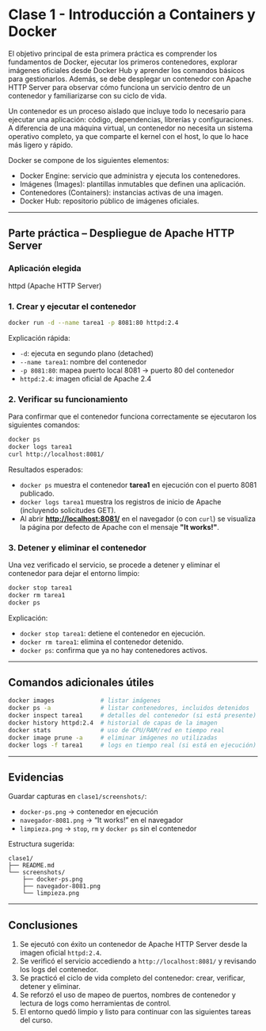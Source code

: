 
# Clase 1 - Introducción a Containers y Docker

El objetivo principal de esta primera práctica es comprender los fundamentos de Docker, ejecutar los primeros contenedores, explorar imágenes oficiales desde Docker Hub y aprender los comandos básicos para gestionarlos. Además, se debe desplegar un contenedor con Apache HTTP Server para observar cómo funciona un servicio dentro de un contenedor y familiarizarse con su ciclo de vida.

Un contenedor es un proceso aislado que incluye todo lo necesario para ejecutar una aplicación: código, dependencias, librerías y configuraciones. A diferencia de una máquina virtual, un contenedor no necesita un sistema operativo completo, ya que comparte el kernel con el host, lo que lo hace más ligero y rápido.

Docker se compone de los siguientes elementos:
- Docker Engine: servicio que administra y ejecuta los contenedores.
- Imágenes (Images): plantillas inmutables que definen una aplicación.
- Contenedores (Containers): instancias activas de una imagen.
- Docker Hub: repositorio público de imágenes oficiales.

---

## Parte práctica – Despliegue de Apache HTTP Server

### Aplicación elegida
httpd (Apache HTTP Server)

### 1. Crear y ejecutar el contenedor
```bash
docker run -d --name tarea1 -p 8081:80 httpd:2.4
````

Explicación rápida:

* `-d`: ejecuta en segundo plano (detached)
* `--name tarea1`: nombre del contenedor
* `-p 8081:80`: mapea puerto local 8081 → puerto 80 del contenedor
* `httpd:2.4`: imagen oficial de Apache 2.4

### 2. Verificar su funcionamiento

Para confirmar que el contenedor funciona correctamente se ejecutaron los siguientes comandos:

```bash
docker ps
docker logs tarea1
curl http://localhost:8081/
```

Resultados esperados:

* `docker ps` muestra el contenedor **tarea1** en ejecución con el puerto 8081 publicado.
* `docker logs tarea1` muestra los registros de inicio de Apache (incluyendo solicitudes GET).
* Al abrir **[http://localhost:8081/](http://localhost:8081/)** en el navegador (o con `curl`) se visualiza la página por defecto de Apache con el mensaje **"It works!"**.

### 3. Detener y eliminar el contenedor

Una vez verificado el servicio, se procede a detener y eliminar el contenedor para dejar el entorno limpio:

```bash
docker stop tarea1
docker rm tarea1
docker ps
```

Explicación:

* `docker stop tarea1`: detiene el contenedor en ejecución.
* `docker rm tarea1`: elimina el contenedor detenido.
* `docker ps`: confirma que ya no hay contenedores activos.

---

## Comandos adicionales útiles

```bash
docker images             # listar imágenes
docker ps -a              # listar contenedores, incluidos detenidos
docker inspect tarea1     # detalles del contenedor (si está presente)
docker history httpd:2.4  # historial de capas de la imagen
docker stats              # uso de CPU/RAM/red en tiempo real
docker image prune -a     # eliminar imágenes no utilizadas
docker logs -f tarea1     # logs en tiempo real (si está en ejecución)
```

---

## Evidencias

Guardar capturas en `clase1/screenshots/`:

* `docker-ps.png` → contenedor en ejecución
* `navegador-8081.png` → “It works!” en el navegador
* `limpieza.png` → `stop`, `rm` y `docker ps` sin el contenedor

Estructura sugerida:

```
clase1/
├── README.md
└── screenshots/
    ├── docker-ps.png
    ├── navegador-8081.png
    └── limpieza.png
```

---

## Conclusiones

1. Se ejecutó con éxito un contenedor de Apache HTTP Server desde la imagen oficial `httpd:2.4`.
2. Se verificó el servicio accediendo a `http://localhost:8081/` y revisando los logs del contenedor.
3. Se practicó el ciclo de vida completo del contenedor: crear, verificar, detener y eliminar.
4. Se reforzó el uso de mapeo de puertos, nombres de contenedor y lectura de logs como herramientas de control.
5. El entorno quedó limpio y listo para continuar con las siguientes tareas del curso.

```

